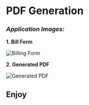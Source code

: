 # PDF Generation 

### *Application Images:*

**1. Bill Form**

![Billing Form](https://cdn1.bbcode0.com/uploads/2020/12/11/06afaca1255720ca83d14e0adea3cba7-full.png)

**2. Generated PDF**

![Generated PDF](https://cdn1.bbcode0.com/uploads/2020/12/11/8bdd559504b17e3a92da4457a3ea0c98-full.png)

## Enjoy
